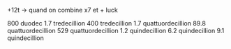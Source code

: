 +12t -> quand on combine x7 et + luck


800 duodec
1.7 tredecillion
400 tredecillion
1.7 quattuordecillion
89.8 quattuordecillion
529 quattuordecillion
1.2 quindecillion
6.2 quindecillion
9.1 quindecillion
